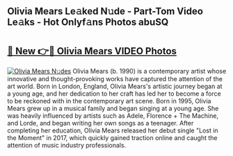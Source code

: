 ## Olivia Mears Le𝚊ked N𝚞de - Part-Tom Video Le𝚊ks - Hot Onlyf𝚊ns Photos abuSQ

# <h2><a href="http://ab76993.deff.icu/?id=Olivia+Mears">🔗 New 👉🔴 Olivia Mears VIDEO Photos</a></h2>

[![Olivia Mears N𝚞des](https://i.imgur.com/rIISA9y.gif)](http://ab76993.deff.icu/?id=Olivia+Mears)
Olivia Mears (b. 1990) is a contemporary artist whose innovative and thought-provoking works have captured the attention of the art world. Born in London, England, Olivia Mears's artistic journey began at a young age, and her dedication to her craft has led her to become a force to be reckoned with in the contemporary art scene. Born in 1995, Olivia Mears grew up in a musical family and began singing at a young age. She was heavily influenced by artists such as Adele, Florence + The Machine, and Lorde, and began writing her own songs as a teenager. After completing her education, Olivia Mears released her debut single "Lost in the Moment" in 2017, which quickly gained traction online and caught the attention of music industry professionals.
